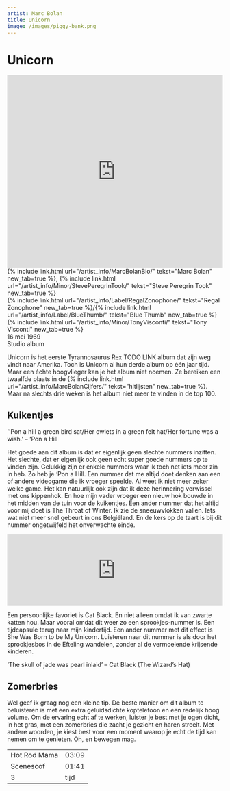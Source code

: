 ```yaml
---
artist: Marc Bolan
title: Unicorn
image: /images/piggy-bank.png
---
```


# Unicorn

<iframe width="100%" height="450" scrolling="no" frameborder="no" src="https://w.soundcloud.com/player/?url=https%3A//api.soundcloud.com/tracks/64119361&amp;auto_play=false&amp;hide_related=false&amp;show_comments=true&amp;show_user=true&amp;show_reposts=false&amp;visual=true"></iframe>

<span class="bio-cd">
{% include link.html url="/artist_info/MarcBolanBio/" tekst="Marc Bolan" new_tab=true %}, {% include link.html url="/artist_info/Minor/StevePeregrinTook/" tekst="Steve Peregrin Took" new_tab=true %}<br>
{% include link.html url="/artist_info/Label/RegalZonophone/" tekst="Regal Zonophone" new_tab=true %}/{% include link.html url="/artist_info/Label/BlueThumb/" tekst="Blue Thumb" new_tab=true %}<br>
{% include link.html url="/artist_info/Minor/TonyVisconti/" tekst="Tony Visconti" new_tab=true %}<br>
</span>
16 mei 1969<br>Studio album

<span class="engels">Unicorn</span> is het eerste Tyrannosaurus Rex TODO LINK album dat zijn weg vindt naar Amerika. Toch is <span class="engels">Unicorn</span> al hun derde album op één jaar tijd. Maar een échte hoogvlieger kan je het album niet noemen. Ze bereiken een twaalfde plaats in de {% include link.html url="/artist_info/MarcBolanCijfers/" tekst="hitlijsten" new_tab=true %}. Maar na slechts drie weken is het album niet meer te vinden in de top 100. 


## Kuikentjes

<div class="uitgelicht">‘'Pon a hill a green bird sat/Her owlets in a green felt hat/Her fortune was a wish.’ – ‘Pon a Hill</div>

Het goede aan dit album is dat er eigenlijk geen slechte nummers inzitten. Het slechte, dat er eigenlijk ook geen echt super goede nummers op te vinden zijn. Gelukkig zijn er enkele nummers waar ik toch net iets meer zin in heb. Zo heb je <span class="engels">‘Pon a Hill</span>. Een nummer dat me altijd doet denken aan een of andere videogame die ik vroeger speelde. Al weet ik niet meer zeker welke game. Het kan natuurlijk ook zijn dat ik deze herinnering verwissel met ons kippenhok. En hoe mijn vader vroeger een nieuw hok bouwde in het midden van de tuin voor de kuikentjes. Een ander nummer dat het altijd voor mij doet is <span class="engels">The Throat of Winter</span>. Ik zie de sneeuwvlokken vallen. Iets wat niet meer snel gebeurt in ons Belgiëland. En de kers op de taart is bij dit nummer ongetwijfeld het onverwachte einde. 

<iframe width="100%" height="166" scrolling="no" frameborder="no" src="https://w.soundcloud.com/player/?url=https%3A//api.soundcloud.com/tracks/327449870&amp;color=ff5500&amp;auto_play=false&amp;hide_related=false&amp;show_comments=true&amp;show_user=true&amp;show_reposts=false"></iframe>

Een persoonlijke favoriet is <span class="engels">Cat Black</span>. En niet alleen omdat ik van zwarte katten hou. Maar vooral omdat dit weer zo een sprookjes-nummer is. Een tijdcapsule terug naar mijn kindertijd. Een ander nummer met dit effect is <span class="engels">She Was Born to be My Unicorn</span>. Luisteren naar dit nummer is als door het sprookjesbos in de Efteling wandelen, zonder al de vermoeiende krijsende kinderen. <div class = "uitgelicht">‘The skull of jade was pearl inlaid’ – Cat Black (The Wizard’s Hat)</div>

## Zomerbries

Wel geef ik graag nog een kleine tip. De beste manier om dit album te beluisteren is met een extra geluidsdichte koptelefoon en een redelijk hoog volume. Om de ervaring echt af te werken, luister je best met je ogen dicht, in het gras, met een zomerbries die zacht je gezicht en haren streelt. Met andere woorden, je kiest best voor een moment waarop je echt de tijd kan nemen om te genieten. Oh, en bewegen mag. 

<table>
	<tr>
		<td>Hot Rod Mama</td>
		<td>03:09</td>
	</tr>
	<tr>
		<td>Scenescof</td>
		<td>01:41</td>
	</tr>
	<tr>
		<td>3</td>
		<td>tijd</td>
	</tr>
</table>

<div class="witregel"> </div>
